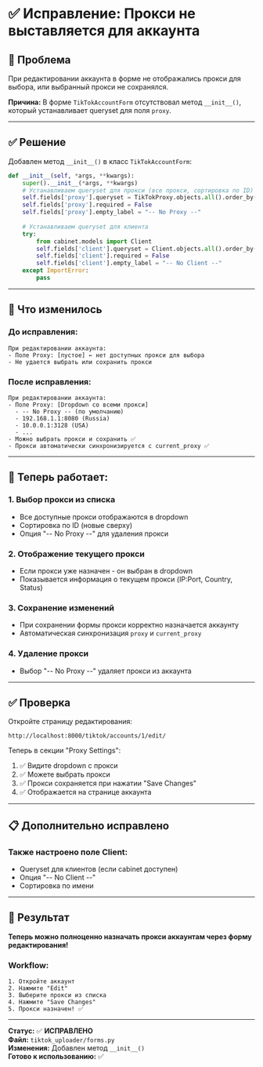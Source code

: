 # ✅ Исправление: Прокси не выставляется для аккаунта

## 🔧 Проблема

При редактировании аккаунта в форме не отображались прокси для выбора, или выбранный прокси не сохранялся.

**Причина:** В форме `TikTokAccountForm` отсутствовал метод `__init__()`, который устанавливает queryset для поля `proxy`.

---

## ✅ Решение

Добавлен метод `__init__()` в класс `TikTokAccountForm`:

```python
def __init__(self, *args, **kwargs):
    super().__init__(*args, **kwargs)
    # Устанавливаем queryset для прокси (все прокси, сортировка по ID)
    self.fields['proxy'].queryset = TikTokProxy.objects.all().order_by('-id')
    self.fields['proxy'].required = False
    self.fields['proxy'].empty_label = "-- No Proxy --"
    
    # Устанавливаем queryset для клиента
    try:
        from cabinet.models import Client
        self.fields['client'].queryset = Client.objects.all().order_by('name')
        self.fields['client'].required = False
        self.fields['client'].empty_label = "-- No Client --"
    except ImportError:
        pass
```

---

## 🎯 Что изменилось

### До исправления:
```
При редактировании аккаунта:
- Поле Proxy: [пустое] ← нет доступных прокси для выбора
- Не удается выбрать или сохранить прокси
```

### После исправления:
```
При редактировании аккаунта:
- Поле Proxy: [Dropdown со всеми прокси]
  - -- No Proxy -- (по умолчанию)
  - 192.168.1.1:8080 (Russia)
  - 10.0.0.1:3128 (USA)
  - ...
- Можно выбрать прокси и сохранить ✅
- Прокси автоматически синхронизируется с current_proxy ✅
```

---

## 🚀 Теперь работает:

### 1. **Выбор прокси из списка**
- Все доступные прокси отображаются в dropdown
- Сортировка по ID (новые сверху)
- Опция "-- No Proxy --" для удаления прокси

### 2. **Отображение текущего прокси**
- Если прокси уже назначен - он выбран в dropdown
- Показывается информация о текущем прокси (IP:Port, Country, Status)

### 3. **Сохранение изменений**
- При сохранении формы прокси корректно назначается аккаунту
- Автоматическая синхронизация `proxy` и `current_proxy`

### 4. **Удаление прокси**
- Выбор "-- No Proxy --" удаляет прокси из аккаунта

---

## ✅ Проверка

Откройте страницу редактирования:
```
http://localhost:8000/tiktok/accounts/1/edit/
```

Теперь в секции "Proxy Settings":
1. ✅ Видите dropdown с прокси
2. ✅ Можете выбрать прокси
3. ✅ Прокси сохраняется при нажатии "Save Changes"
4. ✅ Отображается на странице аккаунта

---

## 📋 Дополнительно исправлено

### Также настроено поле Client:
- Queryset для клиентов (если cabinet доступен)
- Опция "-- No Client --"
- Сортировка по имени

---

## 🎯 Результат

**Теперь можно полноценно назначать прокси аккаунтам через форму редактирования!**

### Workflow:
```
1. Откройте аккаунт
2. Нажмите "Edit"
3. Выберите прокси из списка
4. Нажмите "Save Changes"
5. Прокси назначен! ✅
```

---

**Статус:** ✅ **ИСПРАВЛЕНО**  
**Файл:** `tiktok_uploader/forms.py`  
**Изменения:** Добавлен метод `__init__()`  
**Готово к использованию:** ✅



